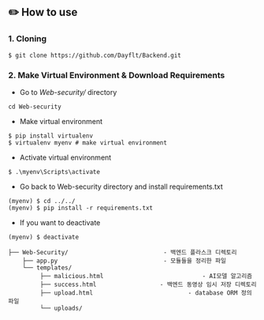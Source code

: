 ## ✏️ How to use 
### 1. Cloning
```
$ git clone https://github.com/Dayflt/Backend.git
```
### 2. Make Virtual Environment & Download Requirements
+ Go to *Web-security/* directory
```
cd Web-security
```
+ Make virtual environment
```
$ pip install virtualenv
$ virtualenv myenv # make virtual environment
```
+ Activate virtual environment
```
$ .\myenv\Scripts\activate
```
+ Go back to Web-security directory and install requirements.txt
```
(myenv) $ cd ../../
(myenv) $ pip install -r requirements.txt 
```
+ If you want to deactivate
```
(myenv) $ deactivate
```

```
├── Web-Security/                           - 백엔드 플라스크 디렉토리
    ├── app.py                              - 모듈들을 정리한 파일
    └── templates/
         ├── malicious.html                            - AI모델 알고리즘
         ├── success.html                  - 백엔드 동영상 임시 저장 디렉토리
         ├── upload.html                           - database ORM 정의 파일
         └── uploads/

```
